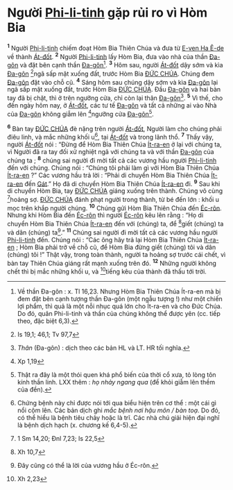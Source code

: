 # Người [Phi-li-tinh]() gặp rủi ro vì Hòm Bia
<sup><b>1</b></sup> Người [Phi-li-tinh]() chiếm đoạt Hòm Bia Thiên Chúa và đưa từ [E-ven Ha Ê-de]() về thành [Át-đốt](). <sup><b>2</b></sup> Người [Phi-li-tinh]() lấy Hòm Bia, đưa vào nhà của thần [Đa-gôn]() và đặt bên cạnh thần [Đa-gôn]()[^1]. <sup><b>3</b></sup> Hôm sau, người [Át-đốt]() dậy sớm và kìa [Đa-gôn]() [^1*]ngã sấp mặt xuống đất, trước Hòm Bia [ĐỨC CHÚA](). Chúng đem [Đa-gôn]() đặt vào chỗ cũ. <sup><b>4</b></sup> Sáng hôm sau chúng dậy sớm và kìa [Đa-gôn]() lại ngã sấp mặt xuống đất, trước Hòm Bia [ĐỨC CHÚA](). Đầu [Đa-gôn]() và hai bàn tay đã bị chặt, thì ở trên ngưỡng cửa, chỉ còn lại thân [Đa-gôn]()[^2]. <sup><b>5</b></sup> Vì thế, cho đến ngày hôm nay, ở [Át-đốt](), các tư tế [Đa-gôn]() và tất cả những ai vào Nhà của [Đa-gôn]() không giẫm lên [^2*]ngưỡng cửa [Đa-gôn]()[^3].

<sup><b>6</b></sup> Bàn tay [ĐỨC CHÚA]() đè nặng trên người [Át-đốt](), Người làm cho chúng phải điêu linh, và mắc những khối u[^4], tại [Át-đốt]() và trong lãnh thổ. <sup><b>7</b></sup> Thấy vậy, người [Át-đốt]() nói : “Đừng để Hòm Bia Thiên Chúa [Ít-ra-en]() ở lại với chúng ta, vì Người đã ra tay đối xử nghiệt ngã với chúng ta và với thần [Đa-gôn]() của chúng ta ; <sup><b>8</b></sup> chúng sai người đi mời tất cả các vương hầu người [Phi-li-tinh]() đến với chúng. Chúng nói : “Chúng tôi phải làm gì với Hòm Bia Thiên Chúa [Ít-ra-en]() ?” Các vương hầu trả lời : “Phải di chuyển Hòm Bia Thiên Chúa [Ít-ra-en]() đến [Gát]().” Họ đã di chuyển Hòm Bia Thiên Chúa [Ít-ra-en]() đi. <sup><b>9</b></sup> Sau khi di chuyển Hòm Bia, tay [ĐỨC CHÚA]() giáng xuống trên thành. Chúng vô cùng [^3*]hoảng sợ. [ĐỨC CHÚA]() đánh phạt người trong thành, từ bé đến lớn : khối u mọc trên khắp người chúng. <sup><b>10</b></sup> Chúng gửi Hòm Bia Thiên Chúa đến [Éc-rôn](). Nhưng khi Hòm Bia đến [Éc-rôn]() thì người [Éc-rôn]() kêu lên rằng : “Họ di chuyển Hòm Bia Thiên Chúa [Ít-ra-en]() đến với (chúng) ta, để [^4*]giết (chúng) ta và dân (chúng) ta[^5].” <sup><b>11</b></sup> Chúng sai người đi mời tất cả các vương hầu người [Phi-li-tinh]() đến. Chúng nói : “Các ông hãy trả lại Hòm Bia Thiên Chúa [Ít-ra-en]() ; Hòm Bia phải trở về chỗ cũ, để Hòm Bia đừng giết (chúng) tôi và dân (chúng) tôi !” Thật vậy, trong toàn thành, người ta hoảng sợ trước cái chết, vì bàn tay Thiên Chúa giáng rất mạnh xuống trên đó. <sup><b>12</b></sup> Những người không chết thì bị mắc những khối u, và [^5*]tiếng kêu của thành đã thấu tới trời.

[^1]: Về thần Đa-gôn : x. Tl 16,23. Nhưng Hòm Bia Thiên Chúa Ít-ra-en mà bị đem đặt bên cạnh tượng thần Đa-gôn (một ngẫu tượng !) như một chiến lợi phẩm, thì quả là một nỗi nhục quá lớn cho Ít-ra-en và cho Đức Chúa. Do đó, quân Phi-li-tinh và thần của chúng không thể được yên (cc. tiếp theo, đặc biệt 6,3).
[^2]: *Thân* (Đa-gôn) : dịch theo các bản HL và LT. HR tối nghĩa.
[^3]: Thật ra đây là một thói quen khá phổ biến của thời cổ xưa, tỏ lòng tôn kính thần linh. LXX thêm : *họ nhảy ngang qua* (để khỏi giẫm lên thềm của đền).
[^4]: Chứng bệnh này chỉ được nói tới qua biểu hiện trên cơ thể : một cái gì nổi cộm lên. Các bản dịch ghi *mắc bệnh nơi hậu môn / bàn toạ*. Do đó, có thể hiểu là bệnh tiêu chảy hoặc là trĩ. Các nhà chú giải hiện đại nghĩ là bệnh dịch hạch (x. chương kế 6,4-5).
[^5]: Đây cũng có thể là lời của vương hầu ở Éc-rôn.
[^1*]: Is 19,1; 46,1; Tv 97,7
[^2*]: Xp 1,19
[^3*]: 1 Sm 14,20; Đnl 7,23; Is 22,5
[^4*]: Xh 10,7
[^5*]: Xh 2,23